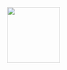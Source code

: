 <div align="center">
  <a href="https://github.com/NikolayKYS/"><img src="https://user-images.githubusercontent.com/5713670/87202985-820dcb80-c2b6-11ea-9f56-7ec461c497c3.gif" width="124" height="130"></a>
  <br>
</a>
